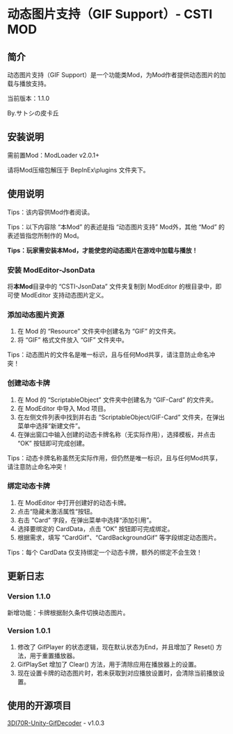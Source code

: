 # 动态图片支持（GIF Support）- CSTI MOD



## 简介

动态图片支持（GIF Support）是一个功能类Mod，为Mod作者提供动态图片的加载与播放支持。



当前版本：1.1.0

By.サトシの皮卡丘



## 安装说明

需前置Mod：ModLoader v2.0.1+

请将Mod压缩包解压于 BepInEx\plugins 文件夹下。



## 使用说明

Tips：该内容供Mod作者阅读。

Tips：以下内容除 “本Mod” 的表述是指 “动态图片支持” Mod外，其他 “Mod” 的表述皆指您所制作的 Mod。

**Tips：玩家需安装本Mod，才能使您的动态图片在游戏中加载与播放！**



### 安装 ModEditor-JsonData

将**本Mod**目录中的 “CSTI-JsonData” 文件夹复制到 ModEditor 的根目录中，即可使 ModEditor 支持动态图片定义。



### 添加动态图片资源

1. 在 Mod 的 “Resource” 文件夹中创建名为 “GIF” 的文件夹。
2. 将 “GIF” 格式文件放入 “GIF” 文件夹中。

Tips：动态图片的文件名是唯一标识，且与任何Mod共享，请注意防止命名冲突！



### 创建动态卡牌

1. 在 Mod 的 “ScriptableObject” 文件夹中创建名为 “GIF-Card” 的文件夹。
2. 在 ModEditor 中导入 Mod 项目。
3. 在左侧文件列表中找到并右击 “ScriptableObject/GIF-Card” 文件夹，在弹出菜单中选择“新建文件”。
4. 在弹出窗口中输入创建的动态卡牌名称（无实际作用），选择模板，并点击 “OK” 按钮即可完成创建。

Tips：动态卡牌名称虽然无实际作用，但仍然是唯一标识，且与任何Mod共享，请注意防止命名冲突！



### 绑定动态卡牌

1. 在 ModEditor 中打开创建好的动态卡牌。
2. 点击“隐藏未激活属性“按钮。
3. 右击 “Card” 字段，在弹出菜单中选择“添加引用”。
4. 选择要绑定的 CardData，点击 “OK” 按钮即可完成绑定。
5. 根据需求，填写 “CardGif”、“CardBackgroundGif” 等字段绑定动态图片。

Tips：每个 CardData 仅支持绑定一个动态卡牌，额外的绑定不会生效！



## 更新日志

### Version 1.1.0

新增功能：卡牌根据耐久条件切换动态图片。



### Version 1.0.1

1. 修改了 GifPlayer 的状态逻辑，现在默认状态为End，并且增加了 Reset() 方法，用于重置播放器。
2. GifPlaySet 增加了 Clear() 方法，用于清除应用在播放器上的设置。
3. 现在设置卡牌的动态图片时，若未获取到对应播放设置时，会清除当前播放设置。



## 使用的开源项目

[3DI70R-Unity-GifDecoder](https://github.com/3DI70R/Unity-GifDecoder?tab=MIT-1-ov-file) - v1.0.3